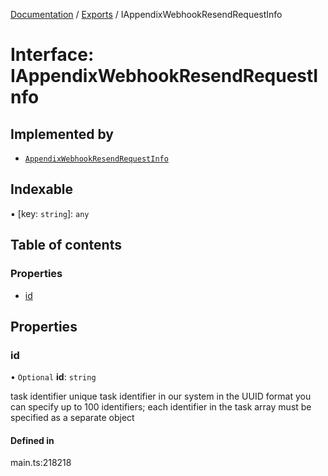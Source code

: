 [Documentation](../README.md) / [Exports](../modules.md) / IAppendixWebhookResendRequestInfo

# Interface: IAppendixWebhookResendRequestInfo

## Implemented by

- [`AppendixWebhookResendRequestInfo`](../classes/AppendixWebhookResendRequestInfo.md)

## Indexable

▪ [key: `string`]: `any`

## Table of contents

### Properties

- [id](IAppendixWebhookResendRequestInfo.md#id)

## Properties

### id

• `Optional` **id**: `string`

task identifier
unique task identifier in our system in the UUID format
you can specify up to 100 identifiers;
each identifier in the task array must be specified as a separate object

#### Defined in

main.ts:218218
